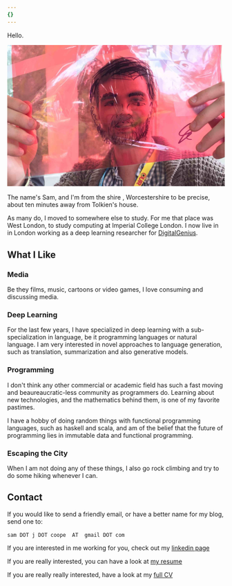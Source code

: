 ```yaml
---
{}
---
```


Hello.

<img src="/resource/images/face-drawing1.jpg" width="inherit">

The name's Sam, and I'm from the shire , Worcestershire to be precise, about ten minutes away from Tolkien's house.

As many do, I moved to somewhere else to study. For me that place was West London, to study computing at Imperial College London. I now live in in London working as a deep learning researcher for [DigitalGenius](https://www.digitalgenius.com/).

## What I Like

### Media
Be they films, music, cartoons or video games, I love consuming and discussing media.

### Deep Learning
For the last few years, I have specialized in deep learning with a sub-specialization in language, be it programming languages or natural language. I am very interested in novel approaches to language generation, such as translation, summarization and also generative models.


### Programming
I don't think any other commercial or academic field has such a fast moving and beaureaucratic-less community as programmers do. Learning about new technologies, and the mathematics behind them, is one of my favorite pastimes.

I have a hobby of doing random things with functional programming languages, such as haskell and scala, and am of the belief that the future of programming lies in immutable data and functional programming.


### Escaping the City
When I am not doing any of these things, I also go rock climbing and try to do some hiking whenever I can.

## Contact

If you would like to send a friendly email, or have a better name for my blog, send one to:

```
sam DOT j DOT coope  AT  gmail DOT com
```

If you are interested in me working for you, check out my [linkedin page](https://uk.linkedin.com/in/samcoope)

If you are really interested, you can have a look at [my resume](https://drive.google.com/file/d/1BHOvbJMuNftGFxx4Em0grZrq-jx2VGF4/view?usp=sharing)

If you are really really interested, have a look at my [full CV](/CV)
